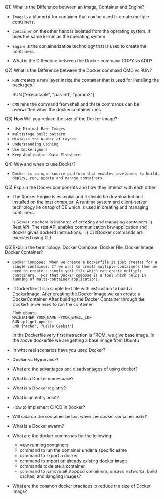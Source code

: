 

Q1) What is the Difference between an Image, Container and Engine?
- ``Image`` is a blueprint for container that can be used to create multiple containers.
- ``Container`` on the other hand is isolated from the operating system. It uses the same kernel as the operating system
- ``Engine`` is the containerization technology that is used to create the containers. 

- What is the Difference between the Docker command COPY vs ADD?

Q2) What is the Difference between the Docker command CMD vs RUN?
- `RUN` creates a new layer inside the container that is used for installing the packages.`

    RUN ["executable", "param1", "param2"]
- `CMD` runs the command from shell and these commands can be overwritten when the docker container runs.


Q3) How Will you reduce the size of the Docker image?

- `` Use Minimal Base Images``
- ``multistage build pattern``
- ``Minimize the Number of Layers``
- ``Understanding Caching``
- ``Use Dockerignore``
- ``Keep Application Data Elsewhere``

Q4) Why and when to use Docker?
- ``Docker is an open source platform that enables developers to build, deploy, run, update and manage containers``

Q5) Explain the Docker components and how they interact with each other.
- The Docker Engine is essential and it should be downloaded and installed on the host computer. A runtime system and client-server technology lie on top of DE which is used in creating and managing containers.

    i) Server: dockerd is incharge of creating and managing containers
    ii) Rest API: The rest API enables communication b/w application and docker gives dockerd instructions.
    iii) CLI:Docker commands are executed using CLI
    
Q6)Explain the terminology: Docker Compose, Docker File, Docker Image, Docker Container?

- ``Docker Compose: 
When we create a Dockerfile it just creates for a single container. If we want to create multiple containers then we need to create a single yaml file which can create multiple containers. 
For that Docker compose is a tool which helps in running of multi-container applications. 
``
- ``Dockerfile: 
It is a simple text file with instruction to build a DockerImage. After creating the Docker Image we can create a DockerContainer. After building the Docker Container through the Dockerfile we need to run the container
    ```
    FROM ubuntu
    MAINTAINER YOUR_NAME <YOUR_EMAIL_ID>
    RUN apt-get update
    CMD ["echo", "Hello Geeks!"]
    ```
    In the Dockerfile very first instruction is FROM, we give base image. In the above dockerfile we are getting a base image from Ubuntu
``

- In what real scenarios have you used Docker?
- Docker vs Hypervisor?
- What are the advantages and disadvantages of using docker?
- What is a Docker namespace?
- What is a Docker registry?
- What is an entry point?
- How to implement CI/CD in Docker?
- Will data on the container be lost when the docker container exits?
- What is a Docker swarm?
- What are the docker commands for the following:
  - view running containers
  - command to run the container under a specific name
  - command to export a docker
  - command to import an already existing docker image
  - commands to delete a container
  - command to remove all stopped containers, unused networks, build caches, and dangling images?
- What are the common docker practices to reduce the size of Docker Image?
